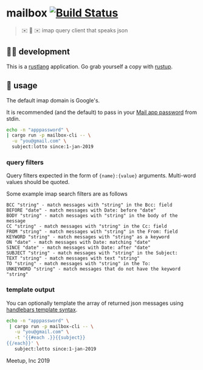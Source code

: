 # mailbox [![Build Status](https://travis-ci.com/meetup/mailbox.svg?branch=master)](https://travis-ci.com/meetup/mailbox)

> ✉️ 💌 ✉️ imap query client that speaks json

## 👩‍🏭 development

This is a [rustlang](https://www.rust-lang.org/en-US/) application.
Go grab yourself a copy with [rustup](https://rustup.rs/).

## 🤸 usage

The default imap domain is Google's.

It is recommended (and the default) to pass in your [Mail app password](https://support.google.com/accounts/answer/185833?hl=en) from stdin.

```sh
echo -n "apppassword" \
| cargo run -p mailbox-cli -- \
  -u "you@gmail.com" \
  subject:lotto since:1-jan-2019
```

### query filters

Query filters expected in the form of `{name}:{value}` arguments. Multi-word values should be quoted.

Some example imap search filters are as follows

```
BCC "string" - match messages with "string" in the Bcc: field
BEFORE "date" - match messages with Date: before "date"
BODY "string" - match messages with "string" in the body of the message
CC "string" - match messages with "string" in the Cc: field
FROM "string" - match messages with "string" in the From: field
KEYWORD "string" - match messages with "string" as a keyword
ON "date" - match messages with Date: matching "date"
SINCE "date" - match messages with Date: after "date"
SUBJECT "string" - match messages with "string" in the Subject:
TEXT "string" - match messages with text "string"
TO "string" - match messages with "string" in the To:
UNKEYWORD "string" - match messages that do not have the keyword "string"
```

### template output

You can optionally template the array of returned json messages using [handlebars template syntax](https://handlebarsjs.com/).

```sh
echo -n "apppassword" \
 | cargo run -p mailbox-cli -- \
   -u "you@gmail.com" \
   -t '{{#each .}}{{subject}}
{{/each}}' \
   subject:lotto since:1-jan-2019
```

Meetup, Inc 2019